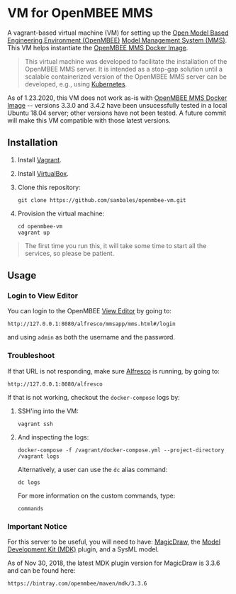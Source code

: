 # VM for OpenMBEE MMS

A vagrant-based virtual machine (VM) for setting up the [Open Model Based Engineering Environment (OpenMBEE)][openmbee]
[Model Management System (MMS)][mms].  This VM helps instantiate the [OpenMBEE MMS Docker Image][docker-image].

> This virtual machine was developed to facilitate the installation of the OpenMBEE MMS server.
It is intended as a stop-gap solution until a scalable containerized version of the OpenMBEE MMS
server can be developed, e.g., using [Kubernetes][kubernetes].

As of 1.23.2020, this VM does not work as-is with [OpenMBEE MMS Docker Image][docker-image] -- versions 3.3.0 and 3.4.2 have been unsucessfully tested in a local Ubuntu 18.04 server; other versions have not been tested. A future commit will make this VM compatible with those latest versions.

## Installation

1. Install [Vagrant][vagrant].

2. Install [VirtualBox][virtualbox].

3. Clone this repository:
    ```
    git clone https://github.com/sanbales/openmbee-vm.git
    ```

4. Provision the virtual machine:
    ```
    cd openmbee-vm
    vagrant up
    ```

> The first time you run this, it will take some time to start all the services, so please be patient.

## Usage

### Login to View Editor
You can login to the OpenMBEE [View Editor][view-editor] by going to:

    http://127.0.0.1:8080/alfresco/mmsapp/mms.html#/login

and using `admin` as both the username and the password.

### Troubleshoot
If that URL is not responding, make sure [Alfresco][alfresco] is running, by going to:

    http://127.0.0.1:8080/alfresco

If that is not working, checkout the `docker-compose` logs by:

1. SSH'ing into the VM:

    ```
    vagrant ssh
    ```

2. And inspecting the logs:

    ```
    docker-compose -f /vagrant/docker-compose.yml --project-directory /vagrant logs
    ```
    
    Alternatively, a user can use the `dc` alias command:
    
    ```
    dc logs
    ``` 
    
    For more information on the custom commands, type:
    
    ```
    commands
    ``` 

### Important Notice
For this server to be useful, you will need to have: [MagicDraw][magicdraw], the
[Model Development Kit (MDK)][mdk] plugin, and a SysML model.

As of Nov 30, 2018, the latest MDK plugin version for MagicDraw is 3.3.6 and can be found here:

    https://bintray.com/openmbee/maven/mdk/3.3.6

[alfresco]: https://www.alfresco.com/ "Alfresco"
[docker-image]: https://hub.docker.com/r/openmbeeguest/mms-repo/ "OpenMBEE Docker Image"
[kubernetes]: https://kubernetes.io/ "Kubernetes"
[magicdraw]: https://www.nomagic.com/products/magicdraw "MagicDraw"
[mdk]: https://github.com/Open-MBEE/mdk "Model Development Kit"
[mms]: https://github.com/Open-MBEE/mms "Model Management System"
[openmbee]: http://www.openmbee.org/ "OpenMBEE"
[vagrant]: https://www.vagrantup.com/downloads.html "Vagrant"
[view-editor]: https://github.com/Open-MBEE/ve "View Editor"
[virtualbox]: https://www.virtualbox.org/wiki/Downloads "VirtualBox"
